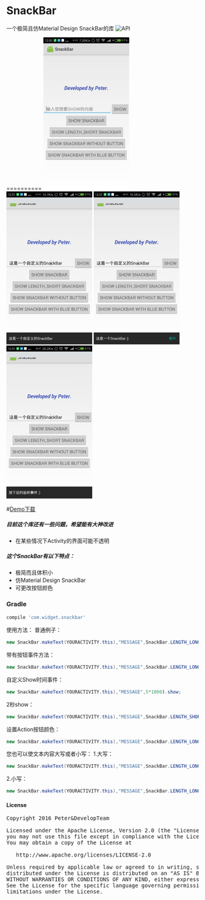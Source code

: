# SnackBar
一个极简且仿Material Design SnackBar的库
![API](https://img.shields.io/badge/API-8%2B-brightgreen.svg?style=flat)

==========
<img src='https://github.com/Peter1303/SnackBar/blob/master/images/Screenshot_2016-08-01-12-00-47-972_com.snackbar.app.png' height='400'/> 
<img src='https://github.com/Peter1303/SnackBar/blob/master/images/Screenshot_2016-08-01-12-01-22-707_com.snackbar.app.png' height='400'/>
<img src='https://github.com/Peter1303/SnackBar/blob/master/images/Screenshot_2016-08-01-12-01-29-586_com.snackbar.app.png' height='400'/>
<img src='https://github.com/Peter1303/SnackBar/blob/master/images/Screenshot_2016-08-01-12-01-32-237_com.snackbar.app.png' height='400'/>

#[Demo下载](https://github.com/Peter1303/SnackBar/blob/master/demo/SnackBar.apk)

##### 目前这个库还有一些问题，希望能有大神改进
- 在某些情况下Activity的界面可能不透明

##### 这个SnackBar有以下特点：
- 极简而且体积小
- 仿Material Design SnackBar
- 可更改按钮颜色

### Gradle
```groovy
compile 'com.widget.snackbar'
```

使用方法：
普通例子：
```java
new SnackBar.makeText(YOURACTIVITY.this),"MESSAGE",SnackBar.LENGTH_LONG).show;
```
带有按钮事件方法：
```java
new SnackBar.makeText(YOURACTIVITY.this),"MESSAGE",SnackBar.LENGTH_LONG).setAction(LISTENER).show;
```
自定义Show时间事件：
```java
new SnackBar.makeText(YOURACTIVITY.this),"MESSAGE",5*1000).show;
```
2秒show：
```java
new SnackBar.makeText(YOURACTIVITY.this),"MESSAGE",SnackBar.LENGTH_SHORT).show;
```
设置Action按钮颜色：
```java
new SnackBar.makeText(YOURACTIVITY.this),"MESSAGE",SnackBar.LENGTH_LONG).setAction(LISTENER).setActionColor(R.id.COLOR).show;
```
您也可以使文本内容大写或者小写：
1.大写：
```java
new SnackBar.makeText(YOURACTIVITY.this),"MESSAGE",SnackBar.LENGTH_LONG).toUpperCase.show;
```
2.小写：
```java
new SnackBar.makeText(YOURACTIVITY.this),"MESSAGE",SnackBar.LENGTH_LONG).toLowerCase.show;
```

#### License
<pre>
Copyright 2016 Peter&DevelopTeam

Licensed under the Apache License, Version 2.0 (the "License");
you may not use this file except in compliance with the License.
You may obtain a copy of the License at

   http://www.apache.org/licenses/LICENSE-2.0

Unless required by applicable law or agreed to in writing, software
distributed under the License is distributed on an "AS IS" BASIS,
WITHOUT WARRANTIES OR CONDITIONS OF ANY KIND, either express or implied.
See the License for the specific language governing permissions and
limitations under the License.
</pre>
